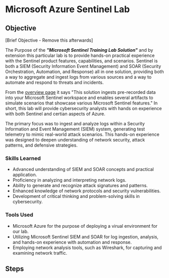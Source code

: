 # Microsoft Azure Sentinel Lab

## Objective
[Brief Objective - Remove this afterwards]

The Purpose of the ***"Microsoft Sentinel Training Lab Solution"*** and by extension this particular lab is to provide hands-on practical experience with the Sentinel product features, capabilities, and scenarios. Sentinel is both a SIEM (Security Information Event Management) and SOAR (Security Orchestration, Automation, and Response) all in one solution, providing both a way to aggregate and ingest logs from various sources and a way to automate and respond to threats and incidents. 

From the [overview page](https://portal.azure.com/#create/azuresentinel.azure-sentinel-solution-azuretraininglab) it says "This solution ingests pre-recorded data into your Microsoft Sentinel workspace and enables several artifacts to simulate scenarios that showcase various Microsoft Sentinel features." In short, this lab will provide cybersecurity analysts with hands on experience with both Sentinel and certian aspects of Azure.

The primary focus was to ingest and analyze logs within a Security Information and Event Management (SIEM) system, generating test telemetry to mimic real-world attack scenarios. This hands-on experience was designed to deepen understanding of network security, attack patterns, and defensive strategies.

### Skills Learned

- Advanced understanding of SIEM and SOAR concepts and practical application.
- Proficiency in analyzing and interpreting network logs.
- Ability to generate and recognize attack signatures and patterns.
- Enhanced knowledge of network protocols and security vulnerabilities.
- Development of critical thinking and problem-solving skills in cybersecurity.

### Tools Used

- Microsoft Azure for the purpose of deploying a virual environment for our lab.
- Utilizing Microsoft Sentinel SIEM and SOAR for log ingestion, analysis, and hands-on experience with automation and response.
- Employing network analysis tools, such as Wireshark, for capturing and examining network traffic.

## Steps
